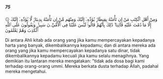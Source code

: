 ##### 75

<span class="ayah">۞ وَمِنْ أَهْلِ ٱلْكِتَٰبِ مَنْ إِن تَأْمَنْهُ بِقِنطَارٍۢ يُؤَدِّهِۦٓ إِلَيْكَ وَمِنْهُم مَّنْ إِن تَأْمَنْهُ بِدِينَارٍۢ لَّا يُؤَدِّهِۦٓ إِلَيْكَ إِلَّا مَا دُمْتَ عَلَيْهِ قَآئِمًۭا ۗ ذَٰلِكَ بِأَنَّهُمْ قَالُوا۟ لَيْسَ عَلَيْنَا فِى ٱلْأُمِّيِّۦنَ سَبِيلٌۭ وَيَقُولُونَ عَلَى ٱللَّهِ ٱلْكَذِبَ وَهُمْ يَعْلَمُونَ</span>

<span class="ayah_translation">Di antara Ahli kitab ada orang yang jika kamu mempercayakan kepadanya harta yang banyak, dikembalikannya kepadamu; dan di antara mereka ada orang yang jika kamu mempercayakan kepadanya satu dinar, tidak dikembalikannya kepadamu kecuali jika kamu selalu menagihnya. Yang demikian itu lantaran mereka mengatakan: "tidak ada dosa bagi kami terhadap orang-orang ummi. Mereka berkata dusta terhadap Allah, padahal mereka mengetahui.</span>
